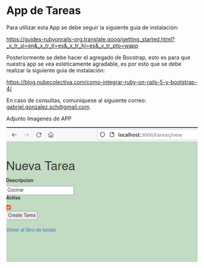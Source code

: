 # App de Tareas

Para utilizar esta App se debe seguir la siguiente guia de instalación:

https://guides-rubyonrails-org.translate.goog/getting_started.html?_x_tr_sl=en&_x_tr_tl=es&_x_tr_hl=es&_x_tr_pto=wapp

Posteriormente se debe hacer el agregado de Boostrap, esto es para que nuestra app se vea esteticamente agradable, es por esto que se debe realizar
la siguiente guia de instalación:

https://blog.nubecolectiva.com/como-integrar-ruby-on-rails-5-y-bootstrap-4/

En caso de consultas, comuniquese al siguiente correo: gabriel.gonzalez.sch@gmail.com.


Adjunto Imagenes de APP

![alt text](https://github.com/gabrielgonzalezsch/software-entrevista_tecnica-garage_labs/blob/main/Images/create.png)
